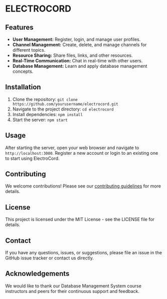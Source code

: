 # ELECTROCORD

## Features

- **User Management:** Register, login, and manage user profiles.
- **Channel Management:** Create, delete, and manage channels for different topics.
- **Resource Sharing:** Share files, links, and other resources.
- **Real-Time Communication:** Chat in real-time with other users.
- **Database Management:** Learn and apply database management concepts.

## Installation

1. Clone the repository: `git clone https://github.com/yourusername/electrocord.git`
2. Navigate to the project directory: `cd electrocord`
3. Install dependencies: `npm install`
4. Start the server: `npm start`

## Usage

After starting the server, open your web browser and navigate to `http://localhost:3000`. Register a new account or login to an existing one to start using ElectroCord.

## Contributing

We welcome contributions! Please see our [contributing guidelines](CONTRIBUTING.md) for more details.

## License

This project is licensed under the MIT License - see the LICENSE file for details.

## Contact

If you have any questions, issues, or suggestions, please file an issue in the GitHub issue tracker or contact us directly.

## Acknowledgements

We would like to thank our Database Management System course instructors and peers for their continuous support and feedback.
